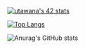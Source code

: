 [![utawana's 42 stats](https://badge42.vercel.app/api/v2/cl8wx6xoo00160gl78qjotiz0/stats?cursusId=21&coalitionId=90)](https://github.com/JaeSeoKim/badge42)

[![Top Langs](https://github-readme-stats.vercel.app/api/top-langs/?username=Redgenal)](https://github.com/Redgenal/github-readme-stats)

![Anurag's GitHub stats](https://github-readme-stats.vercel.app/api?username=Redgenal&theme=tokyonight)
